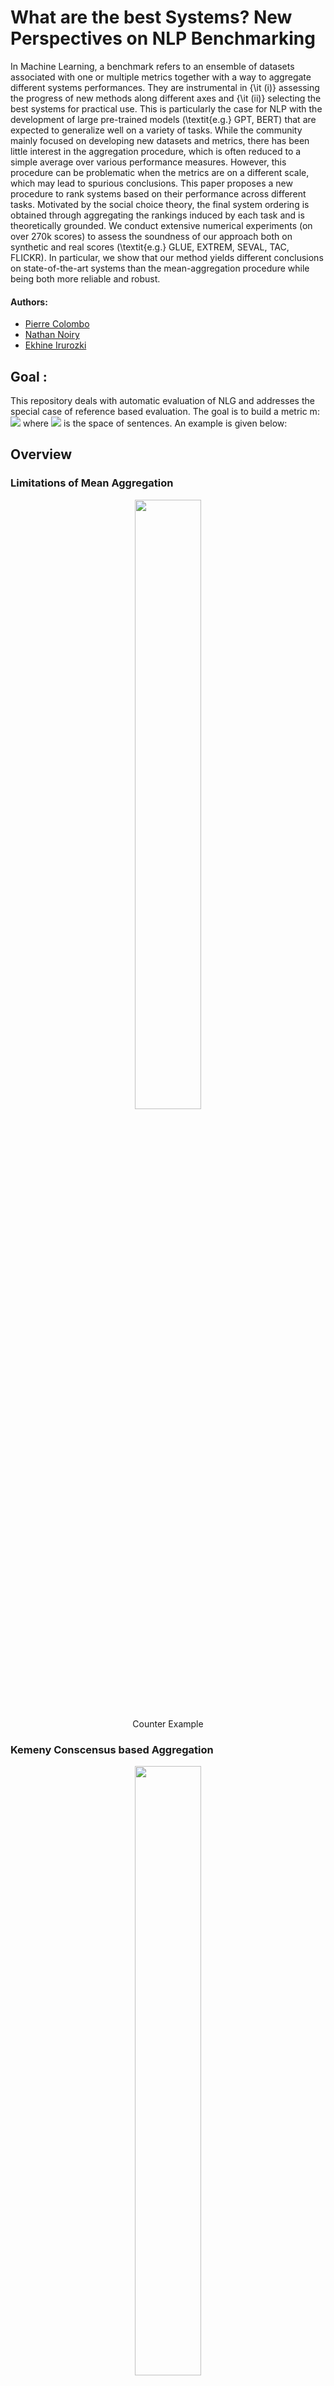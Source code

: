 # What are the best Systems? New Perspectives on NLP Benchmarking

In Machine Learning, a benchmark refers to an ensemble of datasets associated with one or multiple metrics together with a way to aggregate different systems performances. They are instrumental in {\it (i)}  assessing the progress of new methods along different axes and {\it (ii)} selecting the best systems for practical use. This is particularly the case for NLP with the development of large pre-trained models (\textit{e.g.} GPT, BERT) that are expected to generalize well on a variety of tasks. While the community mainly focused on developing new datasets and metrics, there has been little interest in the aggregation procedure, which is often reduced to a simple average over various performance measures. However, this procedure can be problematic when the metrics are on a different scale, which may lead to spurious conclusions. This paper proposes a new procedure to rank systems based on their performance across different tasks. Motivated by the social choice theory, the final system ordering is obtained through aggregating the rankings induced by each task and is theoretically grounded. We conduct extensive numerical experiments (on over 270k scores) to assess the soundness of our approach both on synthetic and real scores (\textit{e.g.} GLUE, EXTREM, SEVAL, TAC, FLICKR). In particular, we show that our method yields different conclusions on state-of-the-art systems than the mean-aggregation procedure while being both more reliable and robust.




#### Authors:

* [Pierre Colombo](https://scholar.google.com/citations?user=yPoMt8gAAAAJ&hl=fr)
* [Nathan Noiry](https://noiry.perso.math.cnrs.fr/)
* [Ekhine Irurozki](https://scholar.google.com/citations?user=thlVrqIAAAAJ&hl=es)

## Goal :

This repository deals with automatic evaluation of NLG and addresses the special case of reference based evaluation. The goal is to build a metric m: <img src="https://render.githubusercontent.com/render/math?math=m : \mathcal{S} \times \mathcal{S} \rightarrow \mathcal{R}"> where <img src="https://render.githubusercontent.com/render/math?math=m : \mathcal{S}"> is the space of sentences. An example is given below:



## Overview

### Limitations of Mean Aggregation

<div align="center">
<figure>
    <img style="width:50%" src="https://user-images.githubusercontent.com/22492839/153153946-ea7b94cb-ed2d-496c-9c3b-bab712368191.png">
    <div align="center">
<figcaption> Counter Example </figcaption>
    </div>
</figure>
</div>

### Kemeny Conscensus based Aggregation

<div align="center">
<figure>
    <img style="width:50%" src="https://user-images.githubusercontent.com/22492839/153154009-3bde1420-7104-43ef-a71c-fd648cd2cc6e.png">
    <div align="center">
<figcaption> Kemeny Conscensus </figcaption>
    </div>
</figure>
</div>



### Aggregation when Task Level Information is available


<div style="width:1000px">
    <figure class="left" style="float:left">
    <img class="top" src="https://user-images.githubusercontent.com/22492839/153154021-8108dfa9-b51c-44c4-8434-a65597d5c29b.png" width="400" height="300"/>
    <figcaption> Fig1. Production value and quantity of the 10 top commodities </figcaption>
    </figure>

    <figure class="right" style="float:right">
    <img class="average" src="https://user-images.githubusercontent.com/22492839/153154021-8108dfa9-b51c-44c4-8434-a65597d5c29b.png" width="400" height="300"/>
    <figcaption> Fig2. Averages per metric ton </figcaption>
    </figure>
</div>

<figure class="left">
  <img class="top" src="https://user-images.githubusercontent.com/22492839/153154021-8108dfa9-b51c-44c4-8434-a65597d5c29b.png" style="width:50%"/>
  <figcaption> SuperGLUE </figcaption>
</figure>

<figure class="right">
  <img class="average" src="https://user-images.githubusercontent.com/22492839/153154028-00f1f10b-4248-45df-81a3-30b4748a54e6.png" style="width:50%"/>
  <figcaption> XTREM </figcaption>
</figure>


### Toy Data

<div align="center">
<figure>
    <img style="width:50%" src="https://user-images.githubusercontent.com/22492839/153154032-3863595c-e801-4cc9-b3c5-544a97e6ad54.png">
    <div align="center">
<figcaption> Toy Example </figcaption>
    </div>
</figure>
</div>





### Aggregation when Instance Level Information is available

![draw_table_2-1](https://user-images.githubusercontent.com/22492839/153154016-a9848d0d-7eaf-4526-82dc-634e1b1e4fdf.png)

![two_level_ranking_DIALOG_pc csv-1](https://user-images.githubusercontent.com/22492839/153154035-369da055-573c-4bad-9b55-31c90dd83c2c.png)
![two_level_ranking_FLICKR csv-1](https://user-images.githubusercontent.com/22492839/153154038-d8cd9570-0692-44f4-8dd8-0d02692bf09d.png)
![two_level_ranking_REAL_SUM csv-1](https://user-images.githubusercontent.com/22492839/153154042-adddccdc-81a7-46cf-91d0-9c9d18fffe08.png)



### Reproducing the paper results

See notebooks.


## References

If you find this repo useful, please cite our papers:

```
@article{,
  title={},
  author={},
  journal={},
  year={2022}
}

```

## Usage

### Python Function

Running our ranking is require a simple cpu. 

We provide example inputs under `<>.py`. For example for BaryScore

```

```

### Command Line Interface (CLI)

We provide a command line interface (CLI) of BERTScore as well as a python module. For the CLI, you can use it as
follows:

``` 
# TASK LEVEL INFORMATION
export PATH_TO_DF_TO_RANK=sample_df/glue.csv
export MODE=task_level

python ranking_cli.py --df_to_rank=$PATH_TO_DF_TO_RANK --mode=$MODE

# INSTANCE LEVEL INFORMATION
export PATH_TO_DF_TO_RANK=sample_df/TAC_08.csv
export MODE=instance_level
python ranking_cli.py --df_to_rank=$PATH_TO_DF_TO_RANK --mode=$MODE
```

See more options by `python score_cli.py -h`.


## Acknowledgements

This work was granted access
to the HPC resources of IDRIS under the allocation 2021-
101838 made by GENCI. Nathan is funded by the projet
ANR LIMPID.
